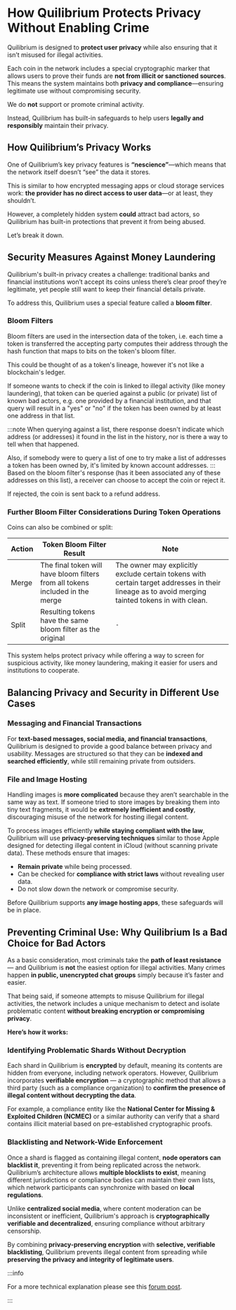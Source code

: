 # How Quilibrium Protects Privacy Without Enabling Crime

Quilibrium is designed to **protect user privacy** while also ensuring that it isn’t misused for illegal activities.

Each coin in the network includes a special cryptographic marker that allows users to prove their funds are **not from illicit or sanctioned sources**. This means the system maintains both **privacy and compliance**—ensuring legitimate use without compromising security.

We do **not** support or promote criminal activity.

Instead, Quilibrium has built-in safeguards to help users **legally and responsibly** maintain their privacy.

## How Quilibrium’s Privacy Works

One of Quilibrium’s key privacy features is **“nescience”**—which means that the network itself doesn’t “see” the data it stores.

This is similar to how encrypted messaging apps or cloud storage services work: **the provider has no direct access to user data**—or at least, they shouldn’t.

However, a completely hidden system **could** attract bad actors, so Quilibrium has built-in protections that prevent it from being abused.

Let’s break it down.

## Security Measures Against Money Laundering

Quilibrium's built-in privacy creates a challenge: traditional banks and financial institutions won’t accept its coins unless there’s clear proof they’re legitimate, yet people still want to keep their financial details private.

To address this, Quilibrium uses a special feature called a **bloom filter**.

### Bloom Filters
Bloom filters are used in the intersection data of the token, i.e. each time a token is transferred the accepting party computes their address through the hash function that maps to bits on the token's bloom filter.

This could be thought of as a token's lineage, however it's not like a blockchain's ledger.

If someone wants to check if the coin is linked to illegal activity (like money laundering), that token can be queried against a public (or private) list of known bad actors, e.g. one provided by a financial institution, and that query will result in a "yes" or "no" if the token has been owned by at least one address in that list.

:::note
When querying against a list, there response doesn't indicate which address (or addresses) it found in the list in the history, nor is there a way to tell when that happened.

Also, if somebody were to query a list of one to try make a list of addresses a token has been owned by, it's limited by known account addresses.
:::
Based on the bloom filter's response (has it been associated any of these addresses on this list), a receiver can choose to accept the coin or reject it.

If rejected, the coin is sent back to a refund address.

### Further Bloom Filter Considerations During Token Operations
Coins can also be combined or split:

| Action | Token Bloom Filter Result | Note |
|--------|---------------------|------|
| Merge  | The final token will have bloom filters from all tokens included in the merge | The owner may explicitly exclude certain tokens with certain target addresses in their lineage as to avoid merging tainted tokens in with clean.|
| Split | Resulting tokens have the same bloom filter as the original | `-` |

This system helps protect privacy while offering a way to screen for suspicious activity, like money laundering, making it easier for users and institutions to cooperate.

## Balancing Privacy and Security in Different Use Cases

### Messaging and Financial Transactions

For **text-based messages, social media, and financial transactions**, Quilibrium is designed to provide a good balance between privacy and usability. Messages are structured so that they can be **indexed and searched efficiently**, while still remaining private from outsiders.

### File and Image Hosting

Handling images is **more complicated** because they aren’t searchable in the same way as text. If someone tried to store images by breaking them into tiny text fragments, it would be **extremely inefficient and costly**, discouraging misuse of the network for hosting illegal content.

To process images efficiently **while staying compliant with the law**, Quilibrium will use **privacy-preserving techniques** similar to those Apple designed for detecting illegal content in iCloud (without scanning private data). These methods ensure that images:

* **Remain private** while being processed.
* Can be checked for **compliance with strict laws** without revealing user data.
* Do not slow down the network or compromise security.

Before Quilibrium supports **any image hosting apps**, these safeguards will be in place.

## Preventing Criminal Use: Why Quilibrium Is a Bad Choice for Bad Actors


As a basic consideration, most criminals take the **path of least resistance** — and Quilibrium is **not** the easiest option for illegal activities. Many crimes happen **in public, unencrypted chat groups** simply because it’s faster and easier.

That being said, if someone attempts to misuse Quilibrium for illegal activities, the network includes a unique mechanism to detect and isolate problematic content **without breaking encryption or compromising privacy**.

**Here’s how it works:**

### Identifying Problematic Shards Without Decryption

Each shard in Quilibrium is **encrypted** by default, meaning its contents are hidden from everyone, including network operators.
However, Quilibrium incorporates **verifiable encryption** — a cryptographic method that allows a third party (such as a compliance organization) to **confirm the presence of illegal content without decrypting the data**.

For example, a compliance entity like the **National Center for Missing & Exploited Children (NCMEC)** or a similar authority can verify that a shard contains illicit material based on pre-established cryptographic proofs.

### Blacklisting and Network-Wide Enforcement

Once a shard is flagged as containing illegal content, **node operators can blacklist it**, preventing it from being replicated across the network.
Quilibrium’s architecture allows **multiple blocklists to exist**, meaning different jurisdictions or compliance bodies can maintain their own lists, which network participants can synchronize with based on **local regulations**.

Unlike **centralized social media**, where content moderation can be inconsistent or inefficient, Quilibrium's approach is **cryptographically verifiable and decentralized**, ensuring compliance without arbitrary censorship.


By combining **privacy-preserving encryption** with **selective, verifiable blacklisting**, Quilibrium prevents illegal content from spreading while **preserving the privacy and integrity of legitimate users**.

:::info

For a more technical explanation please see this [forum post](https://quilibrium.discourse.group/t/how-does-q-preserves-privacy-without-opening-the-doors-to-criminal-activities/112/3?u=lamat).

:::
